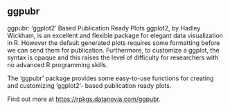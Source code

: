 ## ggpubr
ggpubr: ‘ggplot2’ Based Publication Ready Plots
ggplot2, by Hadley Wickham, is an excellent and flexible package for elegant data visualization in R. However the default generated plots requires some formatting before we can send them for publication. Furthermore, to customize a ggplot, the syntax is opaque and this raises the level of difficulty for researchers with no advanced R programming skills.

The ‘ggpubr’ package provides some easy-to-use functions for creating and customizing ‘ggplot2’- based publication ready plots.

Find out more at https://rpkgs.datanovia.com/ggpubr.
